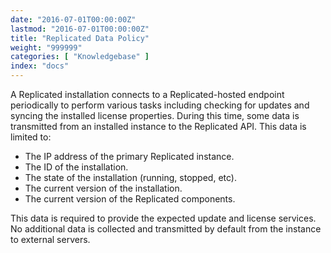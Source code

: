 ```yaml
---
date: "2016-07-01T00:00:00Z"
lastmod: "2016-07-01T00:00:00Z"
title: "Replicated Data Policy"
weight: "999999"
categories: [ "Knowledgebase" ]
index: "docs"
---
```


A Replicated installation connects to a Replicated-hosted endpoint periodically to 
perform various tasks including checking for updates and syncing the installed 
license properties. During this time, some data is transmitted from an installed 
instance to the Replicated API. This data is limited to:

- The IP address of the primary Replicated instance.
- The ID of the installation.
- The state of the installation (running, stopped, etc).
- The current version of the installation.
- The current version of the Replicated components.

This data is required to provide the expected update and license services. No additional 
data is collected and transmitted by default from the instance to external servers.

